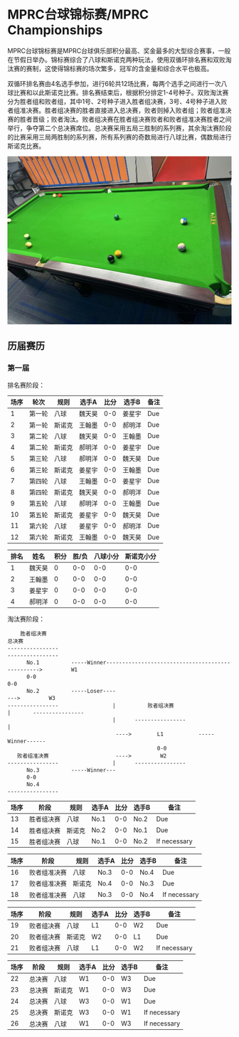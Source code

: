 # MPRC台球锦标赛/MPRC Championships

MPRC台球锦标赛是MPRC台球俱乐部积分最高、奖金最多的大型综合赛事，一般在节假日举办。锦标赛综合了八球和斯诺克两种玩法，使用双循环排名赛和双败淘汰赛的赛制，这使得锦标赛的场次繁多，冠军的含金量和综合水平也极高。

双循环排名赛由4名选手参加，进行6轮共12场比赛，每两个选手之间进行一次八球比赛和以此斯诺克比赛。排名赛结束后，根据积分排定1-4号种子。双败淘汰赛分为胜者组和败者组，其中1号、2号种子进入胜者组决赛，3号、4号种子进入败者组准决赛。胜者组决赛的胜者直接进入总决赛，败者则掉入败者组；败者组准决赛的胜者晋级；败者淘汰。败者组决赛在胜者组决赛败者和败者组准决赛胜者之间举行，争夺第二个总决赛席位。总决赛采用五局三胜制的系列赛，其余淘汰赛阶段的比赛采用三局两胜制的系列赛，所有系列赛的奇数局进行八球比赛，偶数局进行斯诺克比赛。

![](./img/mprc_championships.jpg)

## 历届赛历

### 第一届

排名赛阶段：

| 场序 | 轮次   | 规则   | 选手A  | 比分 | 选手B  | 备注  |
| ---- | ----- | ------ | ----- | ---- | ------ | ----- |
| 1    | 第一轮 | 八球   | 魏天昊 | 0-0  | 姜星宇 | Due   |
| 2    | 第一轮 | 斯诺克 | 王翰墨 | 0-0  | 郝明洋 | Due   |
| 3    | 第二轮 | 八球   | 魏天昊 | 0-0  | 王翰墨 | Due   |
| 4    | 第二轮 | 斯诺克 | 郝明洋 | 0-0  | 姜星宇 | Due   |
| 5    | 第三轮 | 八球   | 郝明洋 | 0-0  | 魏天昊 | Due   |
| 6    | 第三轮 | 斯诺克 | 姜星宇 | 0-0  | 王翰墨 | Due   |
| 7    | 第四轮 | 八球   | 王翰墨 | 0-0  | 姜星宇 | Due   |
| 8    | 第四轮 | 斯诺克 | 魏天昊 | 0-0  | 郝明洋 | Due   |
| 9    | 第五轮 | 八球   | 郝明洋 | 0-0  | 王翰墨 | Due   |
| 10   | 第五轮 | 斯诺克 | 姜星宇 | 0-0  | 魏天昊 | Due   |
| 11   | 第六轮 | 八球   | 姜星宇 | 0-0  | 郝明洋 | Due   |
| 12   | 第六轮 | 斯诺克 | 王翰墨 | 0-0  | 魏天昊 | Due   |

| 排名 | 姓名   | 积分 | 胜/负  | 八球小分 | 斯诺克小分 |
| ---- | ----- | ---- | ----- | -------  | --------- |
| 1    | 魏天昊 | 0    | 0-0   | 0-0     | 0-0       |
| 2    | 王翰墨 | 0    | 0-0   | 0-0     | 0-0       |
| 3    | 姜星宇 | 0    | 0-0   | 0-0     | 0-0       |
| 4    | 郝明洋 | 0    | 0-0   | 0-0     | 0-0       |

淘汰赛阶段：

```
	胜者组决赛																			  总决赛
----------------																	----------------
	  No.1			-----Winner-------------------------------------------------> 		  W1
	  0-0																				  0-0
	  No.2			-----Loser----											 --->		  W3
----------------				 |			败者组决赛						 |		 ----------------
								 |		----------------					|
								  ---->	  	   L1			-----Winner------
											   0-0
   败者组准决赛					  ---->		    W2
----------------				 |		----------------
	  No.3			-----Winner---
	  0-0
	  No.4
----------------
```

| 场序 | 阶段         | 规则   | 选手A  | 比分 | 选手B   | 备注           |
| ---- | ----------- | ------ | ------ | ---- | ------ | -------------- |
| 13   | 胜者组决赛   | 八球   | No.1   | 0-0  | No.2   | Due            |
| 14   | 胜者组决赛   | 斯诺克 | No.2   | 0-0  | No.1   | Due            |
| 15   | 胜者组决赛   | 八球   | No.1   | 0-0  | No.2   | If necessary   |

| 场序 | 阶段         | 规则   | 选手A  | 比分 | 选手B   | 备注           |
| ---- | ----------- | ------ | ------ | ---- | ------ | -------------- |
| 16   | 败者组准决赛 | 八球   | No.3   | 0-0  | No.4   | Due            |
| 17   | 败者组准决赛 | 斯诺克 | No.4   | 0-0  | No.3   | Due            |
| 18   | 败者组准决赛 | 八球   | No.3   | 0-0  | No.4   | If necessary   |

| 场序 | 阶段         | 规则   | 选手A  | 比分 | 选手B   | 备注           |
| ---- | ----------- | ------ | ------ | ---- | ------ | -------------- |
| 19   | 败者组决赛   | 八球   | L1     | 0-0  | W2     | Due            |
| 20   | 败者组决赛   | 斯诺克 | W2     | 0-0  | L1     | Due            |
| 21   | 败者组决赛   | 八球   | L1     | 0-0  | W2     | If necessary   |

| 场序 | 阶段         | 规则   | 选手A  | 比分 | 选手B   | 备注           |
| ---- | ----------- | ------ | ------ | ---- | ------ | -------------- |
| 22   | 总决赛       | 八球   | W1     | 0-0  | W3     | Due            |
| 23   | 总决赛       | 斯诺克 | W1     | 0-0  | W3     | Due            |
| 24   | 总决赛       | 八球   | W3     | 0-0  | W1     | Due            |
| 25   | 总决赛       | 斯诺克 | W3     | 0-0  | W1     | If necessary   |
| 26   | 总决赛       | 八球   | W1     | 0-0  | W3     | If necessary   |